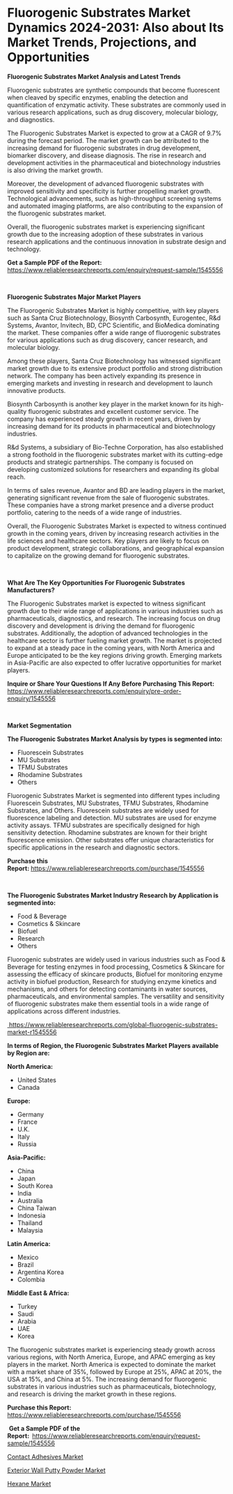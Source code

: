 <p><h1>Fluorogenic Substrates Market Dynamics 2024-2031: Also about Its Market Trends, Projections, and Opportunities</h1></p><p><strong>Fluorogenic Substrates Market Analysis and Latest Trends</strong></p>
<p><p>Fluorogenic substrates are synthetic compounds that become fluorescent when cleaved by specific enzymes, enabling the detection and quantification of enzymatic activity. These substrates are commonly used in various research applications, such as drug discovery, molecular biology, and diagnostics.</p><p>The Fluorogenic Substrates Market is expected to grow at a CAGR of 9.7% during the forecast period. The market growth can be attributed to the increasing demand for fluorogenic substrates in drug development, biomarker discovery, and disease diagnosis. The rise in research and development activities in the pharmaceutical and biotechnology industries is also driving the market growth.</p><p>Moreover, the development of advanced fluorogenic substrates with improved sensitivity and specificity is further propelling market growth. Technological advancements, such as high-throughput screening systems and automated imaging platforms, are also contributing to the expansion of the fluorogenic substrates market.</p><p>Overall, the fluorogenic substrates market is experiencing significant growth due to the increasing adoption of these substrates in various research applications and the continuous innovation in substrate design and technology.</p></p>
<p><strong>Get a Sample PDF of the Report:&nbsp;</strong> <a href="https://www.reliableresearchreports.com/enquiry/request-sample/1545556">https://www.reliableresearchreports.com/enquiry/request-sample/1545556</a></p>
<p>&nbsp;</p>
<p><strong>Fluorogenic Substrates Major Market Players</strong></p>
<p><p>The Fluorogenic Substrates Market is highly competitive, with key players such as Santa Cruz Biotechnology, Biosynth Carbosynth, Eurogentec, R&d Systems, Avantor, Invitech, BD, CPC Scientific, and BioMedica dominating the market. These companies offer a wide range of fluorogenic substrates for various applications such as drug discovery, cancer research, and molecular biology.</p><p>Among these players, Santa Cruz Biotechnology has witnessed significant market growth due to its extensive product portfolio and strong distribution network. The company has been actively expanding its presence in emerging markets and investing in research and development to launch innovative products.</p><p>Biosynth Carbosynth is another key player in the market known for its high-quality fluorogenic substrates and excellent customer service. The company has experienced steady growth in recent years, driven by increasing demand for its products in pharmaceutical and biotechnology industries.</p><p>R&d Systems, a subsidiary of Bio-Techne Corporation, has also established a strong foothold in the fluorogenic substrates market with its cutting-edge products and strategic partnerships. The company is focused on developing customized solutions for researchers and expanding its global reach.</p><p>In terms of sales revenue, Avantor and BD are leading players in the market, generating significant revenue from the sale of fluorogenic substrates. These companies have a strong market presence and a diverse product portfolio, catering to the needs of a wide range of industries.</p><p>Overall, the Fluorogenic Substrates Market is expected to witness continued growth in the coming years, driven by increasing research activities in the life sciences and healthcare sectors. Key players are likely to focus on product development, strategic collaborations, and geographical expansion to capitalize on the growing demand for fluorogenic substrates.</p></p>
<p>&nbsp;</p>
<p><strong>What Are The Key Opportunities For Fluorogenic Substrates Manufacturers?</strong></p>
<p><p>The Fluorogenic Substrates market is expected to witness significant growth due to their wide range of applications in various industries such as pharmaceuticals, diagnostics, and research. The increasing focus on drug discovery and development is driving the demand for fluorogenic substrates. Additionally, the adoption of advanced technologies in the healthcare sector is further fueling market growth. The market is projected to expand at a steady pace in the coming years, with North America and Europe anticipated to be the key regions driving growth. Emerging markets in Asia-Pacific are also expected to offer lucrative opportunities for market players.</p></p>
<p><strong>Inquire or Share Your Questions If Any Before Purchasing This Report:</strong> <a href="https://www.reliableresearchreports.com/enquiry/pre-order-enquiry/1545556">https://www.reliableresearchreports.com/enquiry/pre-order-enquiry/1545556</a></p>
<p>&nbsp;</p>
<p><strong>Market Segmentation</strong></p>
<p><strong>The Fluorogenic Substrates Market Analysis by types is segmented into:</strong></p>
<p><ul><li>Fluorescein Substrates</li><li>MU Substrates</li><li>TFMU Substrates</li><li>Rhodamine Substrates</li><li>Others</li></ul></p>
<p><p>Fluorogenic Substrates Market is segmented into different types including Fluorescein Substrates, MU Substrates, TFMU Substrates, Rhodamine Substrates, and Others. Fluorescein substrates are widely used for fluorescence labeling and detection. MU substrates are used for enzyme activity assays. TFMU substrates are specifically designed for high sensitivity detection. Rhodamine substrates are known for their bright fluorescence emission. Other substrates offer unique characteristics for specific applications in the research and diagnostic sectors.</p></p>
<p><strong>Purchase this Report:&nbsp;</strong><a href="https://www.reliableresearchreports.com/purchase/1545556">https://www.reliableresearchreports.com/purchase/1545556</a></p>
<p>&nbsp;</p>
<p><strong>The Fluorogenic Substrates Market Industry Research by Application is segmented into:</strong></p>
<p><ul><li>Food & Beverage</li><li>Cosmetics & Skincare</li><li>Biofuel</li><li>Research</li><li>Others</li></ul></p>
<p><p>Fluorogenic substrates are widely used in various industries such as Food & Beverage for testing enzymes in food processing, Cosmetics & Skincare for assessing the efficacy of skincare products, Biofuel for monitoring enzyme activity in biofuel production, Research for studying enzyme kinetics and mechanisms, and others for detecting contaminants in water sources, pharmaceuticals, and environmental samples. The versatility and sensitivity of fluorogenic substrates make them essential tools in a wide range of applications across different industries.</p></p>
<p><a href="https://www.reliableresearchreports.com/global-fluorogenic-substrates-market-r1545556">&nbsp;https://www.reliableresearchreports.com/global-fluorogenic-substrates-market-r1545556</a></p>
<p><strong>In terms of Region, the Fluorogenic Substrates Market Players available by Region are:</strong></p>
<p>
    <p> <strong> North America: </strong>
        <ul>
            <li>United States</li>
            <li>Canada</li>
        </ul>
        </p> 
    <p> <strong> Europe: </strong>
        <ul>
            <li>Germany</li>
            <li>France</li>
            <li>U.K.</li>
            <li>Italy</li>
            <li>Russia</li>
        </ul>
        </p> 
    <p> <strong> Asia-Pacific: </strong>
        <ul>
            <li>China</li>
            <li>Japan</li>
            <li>South Korea</li>
            <li>India</li>
            <li>Australia</li>
            <li>China Taiwan</li>
            <li>Indonesia</li>
            <li>Thailand</li>
            <li>Malaysia</li>
        </ul>
        </p> 
    <p> <strong> Latin America: </strong>
        <ul>
            <li>Mexico</li>
            <li>Brazil</li>
            <li>Argentina Korea</li>
            <li>Colombia</li>
        </ul>
        </p> 
    <p> <strong> Middle East & Africa: </strong>
        <ul>
            <li>Turkey</li>
            <li>Saudi</li>
            <li>Arabia</li>
            <li>UAE</li>
            <li>Korea</li>
        </ul>
    </p>
    </p>
<p><p>The fluorogenic substrates market is experiencing steady growth across various regions, with North America, Europe, and APAC emerging as key players in the market. North America is expected to dominate the market with a market share of 35%, followed by Europe at 25%, APAC at 20%, the USA at 15%, and China at 5%. The increasing demand for fluorogenic substrates in various industries such as pharmaceuticals, biotechnology, and research is driving the market growth in these regions.</p></p>
<p><strong>Purchase this Report: </strong><a href="https://www.reliableresearchreports.com/purchase/1545556">https://www.reliableresearchreports.com/purchase/1545556</a></p>
<p>&nbsp;<strong>Get a Sample PDF of the Report:&nbsp;&nbsp;</strong><a href="https://www.reliableresearchreports.com/enquiry/request-sample/1545556">https://www.reliableresearchreports.com/enquiry/request-sample/1545556</a></p>
<p><strong></strong></p>
<p><p><a href="https://github.com/derrinmiltonellis35gcl/Market-Research-Report-List-3/blob/main/contact-adhesives-market.md">Contact Adhesives Market</a></p><p><a href="https://github.com/Sherrillcrooksxa8i18ucf2m/Market-Research-Report-List-3/blob/main/exterior-wall-putty-powder-market.md">Exterior Wall Putty Powder Market</a></p><p><a href="https://github.com/AlysaLedner2023/Market-Research-Report-List-1/blob/main/hexane-market.md">Hexane Market</a></p></p>